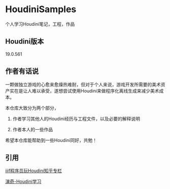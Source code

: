 # HoudiniSamples
个人学习Houdini笔记，工程，作品



## Houdini版本

19.0.561



## 作者有话说

一颗做独立游戏的心愈来愈燥热难耐，但对于个人来说，游戏开发所需要的美术资产实在是让人难以承受，遂想尝试使用Houdini来做程序化离线生成来减少美术成本。



本仓库大致分为两个部分，

1. 作者学习其他人的Houdini经历与工程文件，以及必要的解释说明

2. 作者本人的一些作品



希望本仓库能帮助到一些Houdini同好，共勉！



## 引用

[iiif程序员玩Houdini知乎专栏](https://www.zhihu.com/column/letshoudini)

[演奇-Houdini学习](https://zhuanlan.zhihu.com/p/434005452)
